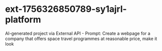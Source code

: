 # ext-1756326850789-sy1ajrl-platform
AI-generated project via External API - Prompt: Create a webpage for a company that offers space travel programmes at reasonable price, make it look
